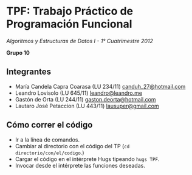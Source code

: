 TPF: Trabajo Práctico de Programación Funcional
===============================================

_Algoritmos y Estructuras de Datos I - 1° Cuatrimestre 2012_

**Grupo 10** 

Integrantes
-----------

- María Candela Capra Coarasa (LU 234/11) [canduh_27@hotmail.com](canduh_27@hotmail.com)
- Leandro Lovisolo (LU 645/11) [leandro@leandro.me](leandro@leandro.me)
- Gastón de Orta (LU 244/11) [gaston.deorta@hotmail.com](gaston.deorta@hotmail.com)
- Lautaro José Petaccion (LU 443/11) [lausuper@gmail.com](lausuper@gmail.com)

Cómo correr el código
---------------------

- Ir a la línea de comandos.
- Cambiar al directorio con el código del TP (`cd directorio/con/el/codigo`.)
- Cargar el código en el intérprete Hugs tipeando `hugs TPF`.
- Invocar desde el intérprete las funciones deseadas.